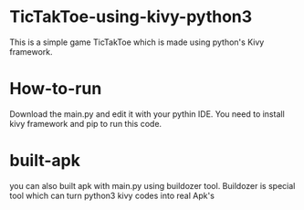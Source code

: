 # TicTakToe-using-kivy-python3
This is a simple game TicTakToe which is made using python's Kivy framework.

# How-to-run
Download the main.py and edit it with your pythin IDE. You need to install kivy framework and pip to run this code. 

# built-apk
you can also built apk with main.py using buildozer tool. Buildozer is special tool which can turn python3 kivy codes into real Apk's
